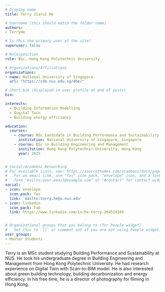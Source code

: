 ```yaml
---
# Display name
title: Terry Jiarui He

# Username (this should match the folder name)
authors:
- TerryHe

# Is this the primary user of the site?
superuser: false

# Role/position
role: BSc, Hong Kong Polytechnic University

# Organizations/Affiliations
organizations:
- name: National University of Singapore
  url: "https://cde.nus.edu.sg/dbe/"

# Short bio (displayed in user profile at end of posts)
bio: 

interests:
  - Building Information Modelling
  - Digital Twin
  - Building energy efficiency

education:
  courses:
    - course: MSc Candidate in Building Performance and Sustainability
      institution: National University of Singapore, Singapore
    - course: BSc in Building Engineering and Management
      institution: Hong Kong Polytechnic University, Hong Kong
      year: 2025


# Social/Academic Networking
# For available icons, see: https://sourcethemes.com/academic/docs/page-builder/#icons
#   For an email link, use "fas" icon pack, "envelope" icon, and a link in the
#   form "mailto:your-email@example.com" or "#contact" for contact widget.
social:
- icon: envelope
  icon_pack: fas
  link: 'mailto:terry.he@u.nus.edu'
- icon: linkedin
  icon_pack: fab
  link: https://www.linkedin.com/in/he-terry-204519245


# Organizational groups that you belong to (for People widget)
#   Set this to `[]` or comment out if you are not using People widget.
user_groups:
- Master Students
---
```


Terry is an MSc student studying Building Performance and Sustainability at NUS. He took his undergraduate degree in Building Engineering and Management from Hong Kong Polytechnic University. He had research experience on Digital Twin with Scan-to-BIM model. He is also interested about green building technology, building decarbonization and energy efficiency. In his free time, he is a director of photography for filming in Hong Kong.